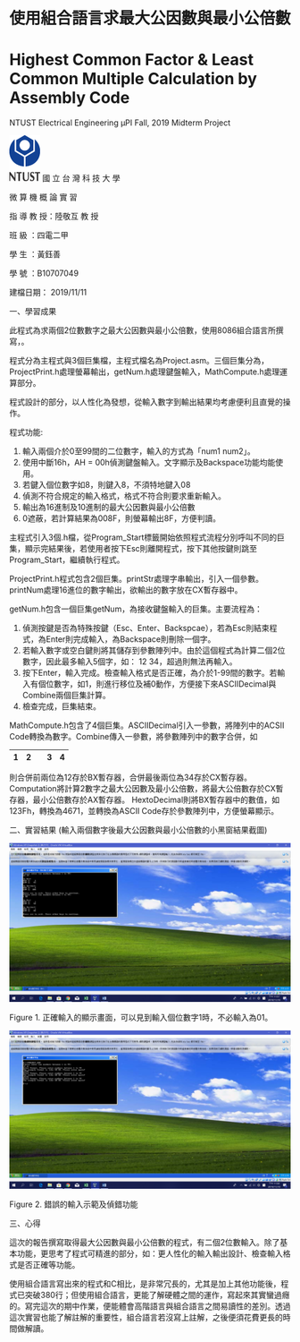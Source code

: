 # 使用組合語言求最大公因數與最小公倍數

# Highest Common Factor & Least Common Multiple Calculation by Assembly Code

NTUST Electrical Engineering μPI Fall, 2019 Midterm Project 

![IMAGE](NTUST_LOGO.png)
國 立 台 灣 科 技 大 學

微 算 機 概 論 實 習

指 導 教 授：陸敬互 教 授


班 級                ：四電二甲

學 生                ：黃鈺善

學 號                ：B10707049

建檔日期： 2019/11/11

一、學習成果

  此程式為求兩個2位數數字之最大公因數與最小公倍數，使用8086組合語言所撰寫，。

  程式分為主程式與3個巨集檔，主程式檔名為Project.asm。三個巨集分為，ProjectPrint.h處理螢幕輸出，getNum.h處理鍵盤輸入，MathCompute.h處理運算部分。

  程式設計的部分，以人性化為發想，從輸入數字到輸出結果均考慮便利且直覺的操作。

  程式功能:

1. 輸入兩個介於0至99間的二位數字，輸入的方式為「num1 num2」。
2. 使用中斷16h，AH = 00h偵測鍵盤輸入。文字顯示及Backspace功能均能使用。
3. 若鍵入個位數字如8，則鍵入8，不須特地鍵入08
4. 偵測不符合規定的輸入格式，格式不符合則要求重新輸入。
5. 輸出為16進制及10進制的最大公因數與最小公倍數
6. 0遮蔽，若計算結果為008F，則螢幕輸出8F，方便判讀。

  主程式引入3個.h檔，從Program\_Start標籤開始依照程式流程分別呼叫不同的巨集，顯示完結果後，若使用者按下Esc則離開程式，按下其他按鍵則跳至Program\_Start，繼續執行程式。



  ProjectPrint.h程式包含2個巨集。printStr處理字串輸出，引入一個參數。printNum處理16進位的數字輸出，欲輸出的數字放在CX暫存器中。


  getNum.h包含一個巨集getNum，為接收鍵盤輸入的巨集。主要流程為：

1. 偵測按鍵是否為特殊按鍵（Esc、Enter、Backspcae），若為Esc則結束程式，為Enter則完成輸入，為Backspace則刪除一個字。
2. 若輸入數字或空白鍵則將其儲存到參數陣列中。由於這個程式為計算二個2位數字，因此最多輸入5個字，如：  12 34，超過則無法再輸入。
3. 按下Enter，輸入完成。檢查輸入格式是否正確，為介於1-99間的數字。若輸入有個位數字，如1，則進行移位及補0動作，方便接下來ASCIIDecimal與Combine兩個巨集計算。
4. 檢查完成，巨集結束。




  MathCompute.h包含了4個巨集。ASCIIDecimal引入一參數，將陣列中的ACSII Code轉換為數字。Combine傳入一參數，將參數陣列中的數字合併，如
  
| 1 | 2 |   | 3 | 4 |
| --- | --- | --- | --- | --- |

則合併前兩位為12存於BX暫存器，合併最後兩位為34存於CX暫存器。Computation將計算2數字之最大公因數及最小公倍數，將最大公倍數存於CX暫存器，最小公倍數存於AX暫存器。
HextoDecimal則將BX暫存器中的數值，如123Fh，轉換為4671，並轉換為ASCII Code存於參數陣列中，方便螢幕顯示。

二、實習結果 (輸入兩個數字後最大公因數與最小公倍數的小黑窗結果截圖)

![IMAGE](Result_1.png)

Figure 1. 正確輸入的顯示畫面，可以見到輸入個位數字1時，不必輸入為01。

![IMAGE](Result_2.png)

Figure 2. 錯誤的輸入示範及偵錯功能

三、心得 


  這次的報告撰寫取得最大公因數與最小公倍數的程式，有二個2位數輸入。除了基本功能，更思考了程式可精進的部分，如：更人性化的輸入輸出設計、檢查輸入格式是否正確等功能。

  使用組合語言寫出來的程式和C相比，是非常冗長的，尤其是加上其他功能後，程式已突破380行；但使用組合語言，更能了解硬體之間的運作，寫起來其實蠻過癮的。寫完這次的期中作業，便能體會高階語言與組合語言之間易讀性的差別。透過這次實習也能了解註解的重要性，組合語言若沒寫上註解，之後便須花費更長的時間做解讀。

